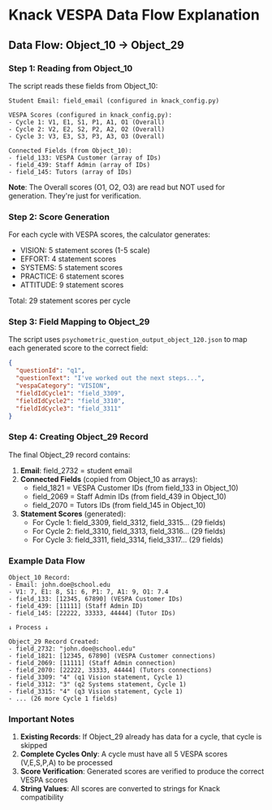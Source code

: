 # Knack VESPA Data Flow Explanation

## Data Flow: Object_10 → Object_29

### Step 1: Reading from Object_10

The script reads these fields from Object_10:

```
Student Email: field_email (configured in knack_config.py)

VESPA Scores (configured in knack_config.py):
- Cycle 1: V1, E1, S1, P1, A1, O1 (Overall)
- Cycle 2: V2, E2, S2, P2, A2, O2 (Overall)
- Cycle 3: V3, E3, S3, P3, A3, O3 (Overall)

Connected Fields (from Object_10):
- field_133: VESPA Customer (array of IDs)
- field_439: Staff Admin (array of IDs)
- field_145: Tutors (array of IDs)
```

**Note**: The Overall scores (O1, O2, O3) are read but NOT used for generation. They're just for verification.

### Step 2: Score Generation

For each cycle with VESPA scores, the calculator generates:
- VISION: 5 statement scores (1-5 scale)
- EFFORT: 4 statement scores
- SYSTEMS: 5 statement scores
- PRACTICE: 6 statement scores
- ATTITUDE: 9 statement scores

Total: 29 statement scores per cycle

### Step 3: Field Mapping to Object_29

The script uses `psychometric_question_output_object_120.json` to map each generated score to the correct field:

```json
{
  "questionId": "q1",
  "questionText": "I've worked out the next steps...",
  "vespaCategory": "VISION",
  "fieldIdCycle1": "field_3309",
  "fieldIdCycle2": "field_3310",
  "fieldIdCycle3": "field_3311"
}
```

### Step 4: Creating Object_29 Record

The final Object_29 record contains:

1. **Email**: field_2732 = student email
2. **Connected Fields** (copied from Object_10 as arrays):
   - field_1821 = VESPA Customer IDs (from field_133 in Object_10)
   - field_2069 = Staff Admin IDs (from field_439 in Object_10)
   - field_2070 = Tutors IDs (from field_145 in Object_10)
3. **Statement Scores** (generated):
   - For Cycle 1: field_3309, field_3312, field_3315... (29 fields)
   - For Cycle 2: field_3310, field_3313, field_3316... (29 fields)
   - For Cycle 3: field_3311, field_3314, field_3317... (29 fields)

### Example Data Flow

```
Object_10 Record:
- Email: john.doe@school.edu
- V1: 7, E1: 8, S1: 6, P1: 7, A1: 9, O1: 7.4
- field_133: [12345, 67890] (VESPA Customer IDs)
- field_439: [11111] (Staff Admin ID)
- field_145: [22222, 33333, 44444] (Tutor IDs)

↓ Process ↓

Object_29 Record Created:
- field_2732: "john.doe@school.edu"
- field_1821: [12345, 67890] (VESPA Customer connections)
- field_2069: [11111] (Staff Admin connection)
- field_2070: [22222, 33333, 44444] (Tutors connections)
- field_3309: "4" (q1 Vision statement, Cycle 1)
- field_3312: "3" (q2 Systems statement, Cycle 1)
- field_3315: "4" (q3 Vision statement, Cycle 1)
- ... (26 more Cycle 1 fields)
```

### Important Notes

1. **Existing Records**: If Object_29 already has data for a cycle, that cycle is skipped
2. **Complete Cycles Only**: A cycle must have all 5 VESPA scores (V,E,S,P,A) to be processed
3. **Score Verification**: Generated scores are verified to produce the correct VESPA scores
4. **String Values**: All scores are converted to strings for Knack compatibility 